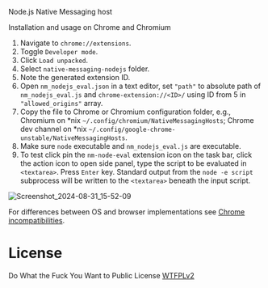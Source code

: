 Node.js Native Messaging host

Installation and usage on Chrome and Chromium

1. Navigate to `chrome://extensions`.
2. Toggle `Developer mode`.
3. Click `Load unpacked`.
4. Select `native-messaging-nodejs` folder.
5. Note the generated extension ID.
6. Open `nm_nodejs_eval.json` in a text editor, set `"path"` to absolute path of `nm_nodejs_eval.js` and `chrome-extension://<ID>/` using ID from 5 in `"allowed_origins"` array. 
7. Copy the file to Chrome or Chromium configuration folder, e.g., Chromium on \*nix `~/.config/chromium/NativeMessagingHosts`; Chrome dev channel on \*nix `~/.config/google-chrome-unstable/NativeMessagingHosts`.
8. Make sure `node` executable and `nm_nodejs_eval.js` are executable.
9. To test click pin the `nm-node-eval` extension icon on the task bar, click the action icon to open side panel, type the script to be evaluated in `<textarea>`. Press `Enter` key. Standard output from the `node -e script` subprocess will be written to the `<textarea>` beneath the input script.


![Screenshot_2024-08-31_15-52-09](https://github.com/user-attachments/assets/863c7c50-13fb-42a2-a856-352a9b0dc6d9)


For differences between OS and browser implementations see [Chrome incompatibilities](https://developer.mozilla.org/en-US/docs/Mozilla/Add-ons/WebExtensions/Chrome_incompatibilities#native_messaging).

# License
Do What the Fuck You Want to Public License [WTFPLv2](http://www.wtfpl.net/about/)
